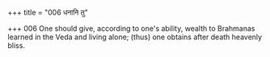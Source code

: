 +++
title = "006 धनानि तु"

+++
006	One should give, according to one's ability, wealth to Brahmanas learned in the Veda and living alone; (thus) one obtains after death heavenly bliss.